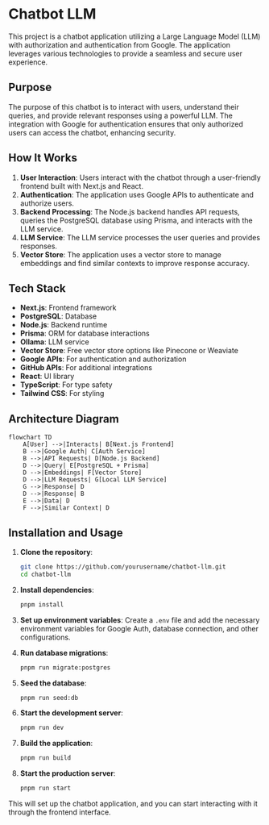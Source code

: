 # Chatbot LLM

This project is a chatbot application utilizing a Large Language Model (LLM) with authorization and authentication from Google. The application leverages various technologies to provide a seamless and secure user experience.

## Purpose

The purpose of this chatbot is to interact with users, understand their queries, and provide relevant responses using a powerful LLM. The integration with Google for authentication ensures that only authorized users can access the chatbot, enhancing security.

## How It Works

1. **User Interaction**: Users interact with the chatbot through a user-friendly frontend built with Next.js and React.
2. **Authentication**: The application uses Google APIs to authenticate and authorize users.
3. **Backend Processing**: The Node.js backend handles API requests, queries the PostgreSQL database using Prisma, and interacts with the LLM service.
4. **LLM Service**: The LLM service processes the user queries and provides responses.
5. **Vector Store**: The application uses a vector store to manage embeddings and find similar contexts to improve response accuracy.

## Tech Stack

- **Next.js**: Frontend framework
- **PostgreSQL**: Database
- **Node.js**: Backend runtime
- **Prisma**: ORM for database interactions
- **Ollama**: LLM service
- **Vector Store**: Free vector store options like Pinecone or Weaviate
- **Google APIs**: For authentication and authorization
- **GitHub APIs**: For additional integrations
- **React**: UI library
- **TypeScript**: For type safety
- **Tailwind CSS**: For styling

## Architecture Diagram

```mermaid
flowchart TD
    A[User] -->|Interacts| B[Next.js Frontend]
    B -->|Google Auth| C[Auth Service]
    B -->|API Requests| D[Node.js Backend]
    D -->|Query| E[PostgreSQL + Prisma]
    D -->|Embeddings| F[Vector Store]
    D -->|LLM Requests| G[Local LLM Service]
    G -->|Response| D
    D -->|Response| B
    E -->|Data| D
    F -->|Similar Context| D
```

## Installation and Usage

1. **Clone the repository**:
    ```bash
    git clone https://github.com/yourusername/chatbot-llm.git
    cd chatbot-llm
    ```

2. **Install dependencies**:
    ```bash
    pnpm install
    ```

3. **Set up environment variables**:
    Create a `.env` file and add the necessary environment variables for Google Auth, database connection, and other configurations.

4. **Run database migrations**:
    ```bash
    pnpm run migrate:postgres
    ```

5. **Seed the database**:
    ```bash
    pnpm run seed:db
    ```

6. **Start the development server**:
    ```bash
    pnpm run dev
    ```

7. **Build the application**:
    ```bash
    pnpm run build
    ```

8. **Start the production server**:
    ```bash
    pnpm run start
    ```

This will set up the chatbot application, and you can start interacting with it through the frontend interface.
